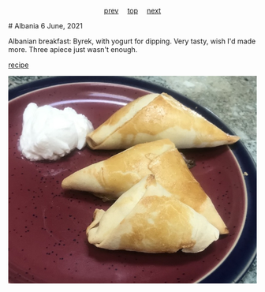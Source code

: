 <span><p align=center>
[prev](afghanistan.md)&emsp;
[top](../index.md)&emsp;
[next](algeria.md)
</p></span>
# Albania
6 June, 2021


Albanian breakfast: Byrek, with yogurt for dipping. Very tasty, wish I'd made more. Three apiece just wasn't enough.

[recipe](https://www.kingarthurbaking.com/recipes/byrek-albanian-cheese-triangles-recipe)

![Three pastries on a plate, with a dollop of yogurt](images/albania.jpeg)